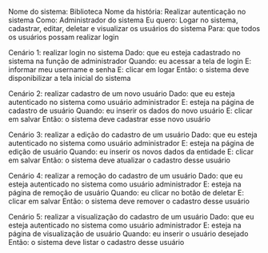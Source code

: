 Nome do sistema: Biblioteca
Nome da história: Realizar autenticação no sistema
Como: Administrador do sistema 
Eu quero: Logar no sistema, cadastrar, editar, deletar e visualizar os usuários do sistema
Para: que todos os usuários possam realizar login

Cenário 1: realizar login  no sistema
Dado: que eu esteja cadastrado no sistema na função de administrador 
Quando: eu acessar a tela de login
E: informar meu username e senha
E: clicar em logar
Então: o sistema deve disponibilizar a tela inicial do sistema

Cenário 2: realizar cadastro de um novo usuário
Dado: que eu esteja autenticado no sistema como usuário administrador 
E: esteja na página de cadastro de usuário 
Quando: eu inserir os dados do novo usuário
E: clicar em salvar
Então: o sistema deve cadastrar esse novo usuário

Cenário 3: realizar a edição do cadastro de um usuário
Dado: que eu esteja autenticado no sistema como usuário administrador 
E: esteja na página de edição de usuário
Quando: eu inserir os novos dados da entidade
E: clicar em salvar
Então: o sistema deve atualizar o cadastro desse usuário

Cenário 4: realizar a remoção do cadastro de um usuário
Dado: que eu esteja autenticado no sistema como usuário administrador 
E: esteja na página de remoção de usuário
Quando: eu clicar no botão de deletar
E: clicar em salvar
Então: o sistema deve remover o cadastro desse usuário

Cenário 5: realizar a visualização do cadastro de um usuário
Dado: que eu esteja autenticado no sistema como usuário administrador 
E: esteja na página de visualização de usuário
Quando: eu inserir o usuário desejado
Então: o sistema deve listar o cadastro desse usuário
